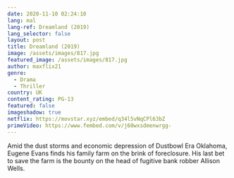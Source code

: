 ```yaml
---
date: 2020-11-10 02:24:10
lang: mal
lang-ref: Dreamland (2019)
lang_selector: false
layout: post
title: Dreamland (2019)
image: /assets/images/817.jpg
featured_image: /assets/images/817.jpg
author: maxflix21
genre:
  - Drama
  - Thriller
country: UK
content_rating: PG-13
featured: false
imageshadow: true
netflix: https://movstar.xyz/embed/q34l5vNqCPl63bZ
primeVideo: https://www.fembed.com/v/j60wxsdmenwrgg-
---
```

Amid the dust storms and economic depression of Dustbowl Era Oklahoma, Eugene Evans finds his family farm on the brink of foreclosure. His last bet to save the farm is the bounty on the head of fugitive bank robber Allison Wells.